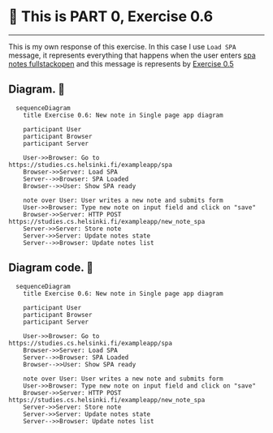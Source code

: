 # 📒 **This is PART 0, Exercise 0.6**

---

This is my own response of this exercise. In this case I use `Load SPA` message, it represents everything that happens when the user enters [spa notes fullstackopen](https://studies.cs.helsinki.fi/exampleapp/spa) and this message is represents by [Exercise 0.5](./exercise0.5.md)

## **Diagram.** 🔽

```mermaid
  sequenceDiagram
    title Exercise 0.6: New note in Single page app diagram

    participant User
    participant Browser
    participant Server

    User->>Browser: Go to https://studies.cs.helsinki.fi/exampleapp/spa
    Browser->>Server: Load SPA
    Server-->>Browser: SPA Loaded
    Browser-->>User: Show SPA ready

    note over User: User writes a new note and submits form
    User->>Browser: Type new note on input field and click on "save"
    Browser->>Server: HTTP POST https://studies.cs.helsinki.fi/exampleapp/new_note_spa
    Server->>Server: Store note
    Server->>Server: Update notes state
    Server-->>Browser: Update notes list
```

## **Diagram code.** 🔽

```
  sequenceDiagram
    title Exercise 0.6: New note in Single page app diagram

    participant User
    participant Browser
    participant Server

    User->>Browser: Go to https://studies.cs.helsinki.fi/exampleapp/spa
    Browser->>Server: Load SPA
    Server-->>Browser: SPA Loaded
    Browser-->>User: Show SPA ready

    note over User: User writes a new note and submits form
    User->>Browser: Type new note on input field and click on "save"
    Browser->>Server: HTTP POST https://studies.cs.helsinki.fi/exampleapp/new_note_spa
    Server->>Server: Store note
    Server->>Server: Update notes state
    Server-->>Browser: Update notes list
```
